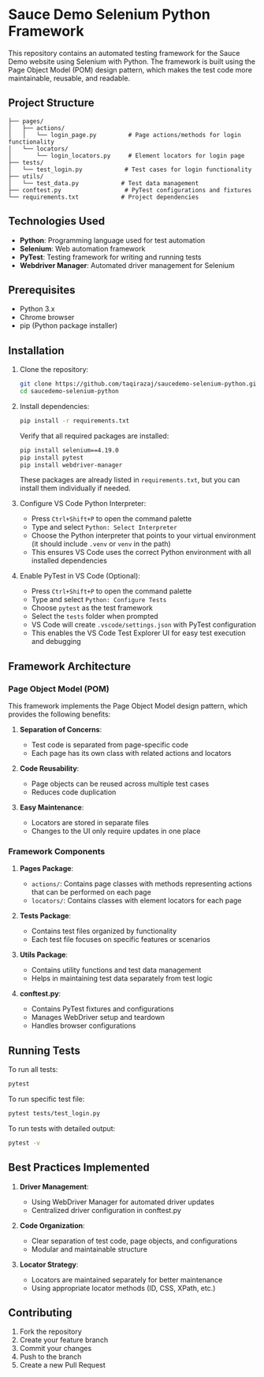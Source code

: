 # Sauce Demo Selenium Python Framework

This repository contains an automated testing framework for the Sauce Demo website using Selenium with Python. The framework is built using the Page Object Model (POM) design pattern, which makes the test code more maintainable, reusable, and readable.

## Project Structure

```
├── pages/
│   ├── actions/
│   │   └── login_page.py         # Page actions/methods for login functionality
│   └── locators/
│       └── login_locators.py     # Element locators for login page
├── tests/
│   └── test_login.py            # Test cases for login functionality
├── utils/
│   └── test_data.py            # Test data management
├── conftest.py                  # PyTest configurations and fixtures
└── requirements.txt            # Project dependencies
```

## Technologies Used

- **Python**: Programming language used for test automation
- **Selenium**: Web automation framework
- **PyTest**: Testing framework for writing and running tests
- **Webdriver Manager**: Automated driver management for Selenium

## Prerequisites

- Python 3.x
- Chrome browser
- pip (Python package installer)

## Installation

1. Clone the repository:
   ```bash
   git clone https://github.com/taqirazaj/saucedemo-selenium-python.git
   cd saucedemo-selenium-python
   ```

2. Install dependencies:
   ```bash
   pip install -r requirements.txt
   ```

   Verify that all required packages are installed:
   ```bash
   pip install selenium==4.19.0
   pip install pytest
   pip install webdriver-manager
   ```
   
   These packages are already listed in `requirements.txt`, but you can install them individually if needed.

3. Configure VS Code Python Interpreter:
   - Press `Ctrl+Shift+P` to open the command palette
   - Type and select `Python: Select Interpreter`
   - Choose the Python interpreter that points to your virtual environment (it should include `.venv` or `venv` in the path)
   - This ensures VS Code uses the correct Python environment with all installed dependencies

4. Enable PyTest in VS Code (Optional):
   - Press `Ctrl+Shift+P` to open the command palette
   - Type and select `Python: Configure Tests`
   - Choose `pytest` as the test framework
   - Select the `tests` folder when prompted
   - VS Code will create `.vscode/settings.json` with PyTest configuration
   - This enables the VS Code Test Explorer UI for easy test execution and debugging

## Framework Architecture

### Page Object Model (POM)

This framework implements the Page Object Model design pattern, which provides the following benefits:

1. **Separation of Concerns**: 
   - Test code is separated from page-specific code
   - Each page has its own class with related actions and locators

2. **Code Reusability**:
   - Page objects can be reused across multiple test cases
   - Reduces code duplication

3. **Easy Maintenance**:
   - Locators are stored in separate files
   - Changes to the UI only require updates in one place

### Framework Components

1. **Pages Package**:
   - `actions/`: Contains page classes with methods representing actions that can be performed on each page
   - `locators/`: Contains classes with element locators for each page

2. **Tests Package**:
   - Contains test files organized by functionality
   - Each test file focuses on specific features or scenarios

3. **Utils Package**:
   - Contains utility functions and test data management
   - Helps in maintaining test data separately from test logic

4. **conftest.py**:
   - Contains PyTest fixtures and configurations
   - Manages WebDriver setup and teardown
   - Handles browser configurations

## Running Tests

To run all tests:
```bash
pytest
```

To run specific test file:
```bash
pytest tests/test_login.py
```

To run tests with detailed output:
```bash
pytest -v
```

## Best Practices Implemented

1. **Driver Management**:
   - Using WebDriver Manager for automated driver updates
   - Centralized driver configuration in conftest.py

2. **Code Organization**:
   - Clear separation of test code, page objects, and configurations
   - Modular and maintainable structure

3. **Locator Strategy**:
   - Locators are maintained separately for better maintenance
   - Using appropriate locator methods (ID, CSS, XPath, etc.)

## Contributing

1. Fork the repository
2. Create your feature branch
3. Commit your changes
4. Push to the branch
5. Create a new Pull Request
